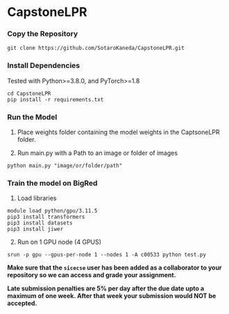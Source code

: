 # CapstoneLPR

### Copy the Repository


```
git clone https://github.com/SotaroKaneda/CapstoneLPR.git  
```
### Install Dependencies  
Tested with Python>=3.8.0, and PyTorch>=1.8
```
cd CapstoneLPR
pip install -r requirements.txt
```

### Run the Model

1. Place weights folder containing the model weights in the CaptsoneLPR folder.

2. Run main.py with a Path to an image or folder of images

```
python main.py "image/or/folder/path"
```

### Train the model on BigRed

1. Load libraries
   
```
module load python/gpu/3.11.5
pip3 install transformers
pip3 install datasets
pip3 install jiwer
```

2. Run on 1 GPU node (4 GPUS)
```
srun -p gpu --gpus-per-node 1 --nodes 1 -A c00533 python test.py
```


**Make sure that the `sicecse` user has been added as a collaborator to your
 repository so we can access and grade your assignment.**

**Late submission penalties are 5% per day after the due date upto a maximum of 
one week. After that week your submission would NOT be accepted.**
